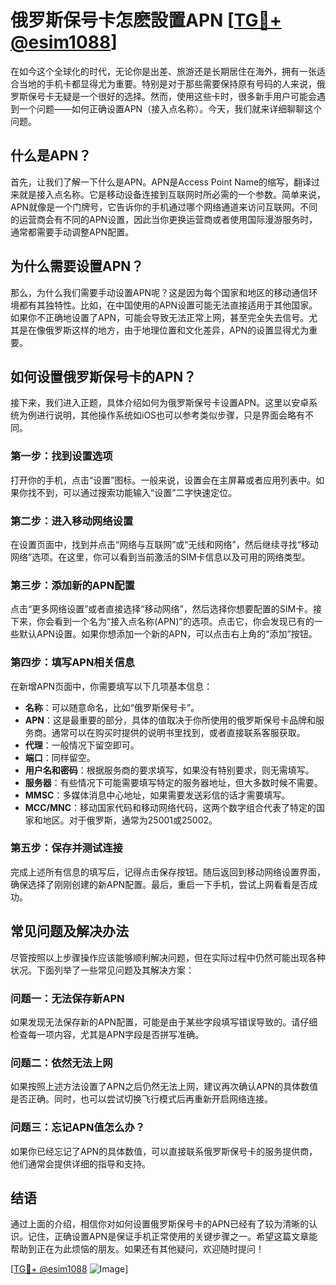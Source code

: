 # 俄罗斯保号卡怎麽設置APN [[TG💪+ @esim1088](https://t.me/s/esim1088)]

在如今这个全球化的时代，无论你是出差、旅游还是长期居住在海外，拥有一张适合当地的手机卡都显得尤为重要。特别是对于那些需要保持原有号码的人来说，俄罗斯保号卡无疑是一个很好的选择。然而，使用这些卡时，很多新手用户可能会遇到一个问题——如何正确设置APN（接入点名称）。今天，我们就来详细聊聊这个问题。

## 什么是APN？

首先，让我们了解一下什么是APN。APN是Access Point Name的缩写，翻译过来就是接入点名称。它是移动设备连接到互联网时所必需的一个参数。简单来说，APN就像是一个门牌号，它告诉你的手机通过哪个网络通道来访问互联网。不同的运营商会有不同的APN设置，因此当你更换运营商或者使用国际漫游服务时，通常都需要手动调整APN配置。

## 为什么需要设置APN？

那么，为什么我们需要手动设置APN呢？这是因为每个国家和地区的移动通信环境都有其独特性。比如，在中国使用的APN设置可能无法直接适用于其他国家。如果你不正确地设置了APN，可能会导致无法正常上网，甚至完全失去信号。尤其是在像俄罗斯这样的地方，由于地理位置和文化差异，APN的设置显得尤为重要。

## 如何设置俄罗斯保号卡的APN？

接下来，我们进入正题，具体介绍如何为俄罗斯保号卡设置APN。这里以安卓系统为例进行说明，其他操作系统如iOS也可以参考类似步骤，只是界面会略有不同。

### 第一步：找到设置选项

打开你的手机，点击“设置”图标。一般来说，设置会在主屏幕或者应用列表中。如果你找不到，可以通过搜索功能输入“设置”二字快速定位。

### 第二步：进入移动网络设置

在设置页面中，找到并点击“网络与互联网”或“无线和网络”，然后继续寻找“移动网络”选项。在这里，你可以看到当前激活的SIM卡信息以及可用的网络类型。

### 第三步：添加新的APN配置

点击“更多网络设置”或者直接选择“移动网络”，然后选择你想要配置的SIM卡。接下来，你会看到一个名为“接入点名称(APN)”的选项。点击它，你会发现已有的一些默认APN设置。如果你想添加一个新的APN，可以点击右上角的“添加”按钮。

### 第四步：填写APN相关信息

在新增APN页面中，你需要填写以下几项基本信息：

- **名称**：可以随意命名，比如“俄罗斯保号卡”。
- **APN**：这是最重要的部分，具体的值取决于你所使用的俄罗斯保号卡品牌和服务商。通常可以在购买时提供的说明书里找到，或者直接联系客服获取。
- **代理**：一般情况下留空即可。
- **端口**：同样留空。
- **用户名和密码**：根据服务商的要求填写，如果没有特别要求，则无需填写。
- **服务器**：有些情况下可能需要填写特定的服务器地址，但大多数时候不需要。
- **MMSC**：多媒体消息中心地址，如果需要发送彩信的话才需要填写。
- **MCC/MNC**：移动国家代码和移动网络代码，这两个数字组合代表了特定的国家和地区。对于俄罗斯，通常为25001或25002。

### 第五步：保存并测试连接

完成上述所有信息的填写后，记得点击保存按钮。随后返回到移动网络设置界面，确保选择了刚刚创建的新APN配置。最后，重启一下手机，尝试上网看看是否成功。

## 常见问题及解决办法

尽管按照以上步骤操作应该能够顺利解决问题，但在实际过程中仍然可能出现各种状况。下面列举了一些常见问题及其解决方案：

### 问题一：无法保存新APN

如果发现无法保存新的APN配置，可能是由于某些字段填写错误导致的。请仔细检查每一项内容，尤其是APN字段是否拼写准确。

### 问题二：依然无法上网

如果按照上述方法设置了APN之后仍然无法上网，建议再次确认APN的具体数值是否正确。同时，也可以尝试切换飞行模式后再重新开启网络连接。

### 问题三：忘记APN值怎么办？

如果你已经忘记了APN的具体数值，可以直接联系俄罗斯保号卡的服务提供商，他们通常会提供详细的指导和支持。

## 结语

通过上面的介绍，相信你对如何设置俄罗斯保号卡的APN已经有了较为清晰的认识。记住，正确设置APN是保证手机正常使用的关键步骤之一。希望这篇文章能帮助到正在为此烦恼的朋友。如果还有其他疑问，欢迎随时提问！

[[TG💪+ @esim1088](https://t.me/s/esim1088) ![Image](https://i.postimg.cc/4NQfJmqS/Snipaste-2025-05-13-00-14-12.png)]